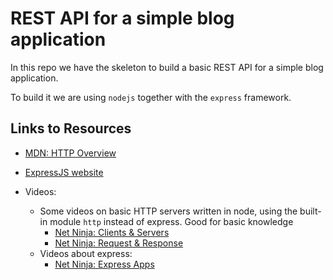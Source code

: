 # REST API for a simple blog application

In this repo we have the skeleton to build a basic REST API for a simple blog application.

To build it we are using `nodejs` together with the `express` framework.

## Links to Resources

- [MDN: HTTP Overview]()
- [ExpressJS website](https://expressjs.com/)

- Videos:
  - Some videos on basic HTTP servers written in node, using the built-in module `http` instead of express.
    Good for basic knowledge
    - [Net Ninja: Clients & Servers](https://www.youtube.com/watch?v=-HPZ1leCV8k&list=PL4cUxeGkcC9jsz4LDYc6kv3ymONOKxwBU&index=3)
    - [Net Ninja: Request & Response](https://www.youtube.com/watch?v=DQD00NAUPNk&list=PL4cUxeGkcC9jsz4LDYc6kv3ymONOKxwBU&index=4)
  - Videos about express:
    - [Net Ninja: Express Apps](https://www.youtube.com/watch?v=Lr9WUkeYSA8&list=PL4cUxeGkcC9jsz4LDYc6kv3ymONOKxwBU&index=6)
